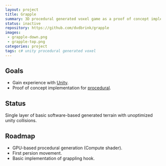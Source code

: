 ```yaml
---
layout: project
title: Grapple
summary: 3D procedural generated voxel game as a proof of concept implementation for procedural.
status: inactive
repository: https://github.com/dvdbrink/grapple
images:
 - grapple-down.png
 - grapple-top.png
categories: project
tags: c# unity procedural generated voxel
---
```


## Goals
* Gain experience with [Unity](http://unity3d.com/).
* Proof of concept implementation for [procedural](https://danielvandenbrink.com/project/procedural).

## Status
Single layer of basic software-based generated terrain with unoptimized unity collisions.

## Roadmap
* GPU-based procedural generation (Compute shader).
* First persion movement.
* Basic implementation of grappling hook.